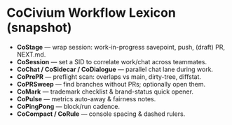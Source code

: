 # CoCivium Workflow Lexicon (snapshot)

- **CoStage** — wrap session: work-in-progress savepoint, push, (draft) PR, NEXT.md.
- **CoSession** — set a SID to correlate work/chat across teammates.
- **CoChat / CoSidecar / CoDialogue** — parallel chat lane during work.
- **CoPrePR** — preflight scan: overlaps vs main, dirty-tree, diffstat.
- **CoPRSweep** — find branches without PRs; optionally open them.
- **CoMark** — trademark checklist & brand-status quick opener.
- **CoPulse** — metrics auto-away & fairness notes.
- **CoPingPong** — block/run cadence.
- **CoCompact / CoRule** — console spacing & dashed rulers.

